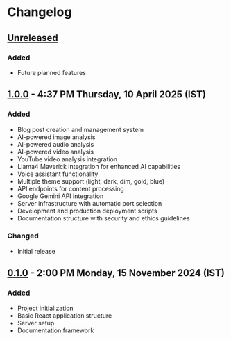 # Changelog

## [Unreleased]

### Added
- Future planned features

## [1.0.0] - 4:37 PM Thursday, 10 April 2025 (IST)

### Added
- Blog post creation and management system
- AI-powered image analysis
- AI-powered audio analysis
- AI-powered video analysis
- YouTube video analysis integration
- Llama4 Maverick integration for enhanced AI capabilities
- Voice assistant functionality
- Multiple theme support (light, dark, dim, gold, blue)
- API endpoints for content processing
- Google Gemini API integration
- Server infrastructure with automatic port selection
- Development and production deployment scripts
- Documentation structure with security and ethics guidelines

### Changed
- Initial release

## [0.1.0] - 2:00 PM Monday, 15 November 2024 (IST)

### Added
- Project initialization
- Basic React application structure
- Server setup
- Documentation framework

[Unreleased]: https://github.com/bniladridas/synthara-project/compare/v1.0.0...HEAD
[1.0.0]: https://github.com/bniladridas/synthara-project/compare/v0.1.0...v1.0.0
[0.1.0]: https://github.com/bniladridas/synthara-project/releases/tag/v0.1.0
